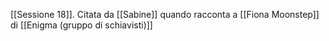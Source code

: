 [[Sessione 18]]. Citata da [[Sabine]] quando racconta a [[Fiona Moonstep]] di [[Enigma (gruppo di schiavisti)]]